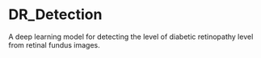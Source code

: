 # DR_Detection
A deep learning model for detecting the level of diabetic retinopathy level from retinal fundus images.
